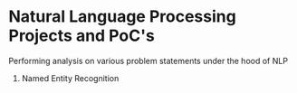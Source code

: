 # Natural Language Processing Projects and PoC's
Performing analysis on various problem statements under the hood of NLP
1. Named Entity Recognition
